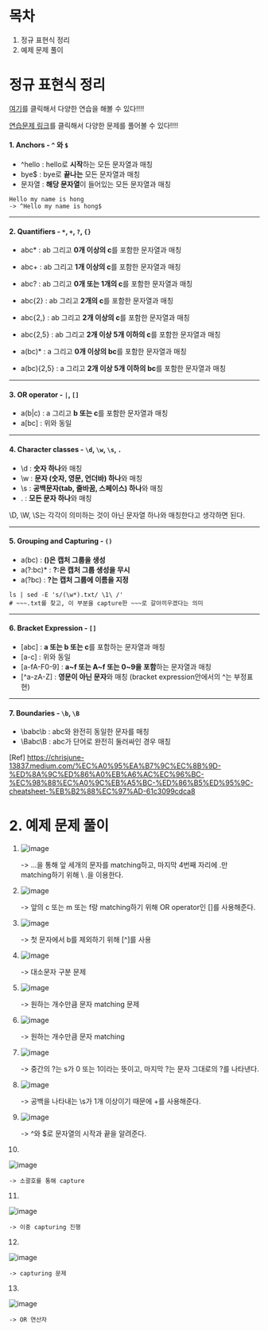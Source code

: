 # 목차

1. 정규 표현식 정리
2. 예제 문제 풀이

# 정규 표현식 정리

[여기](https://regex101.com/)를 클릭해서 다양한 연습을 해볼 수 있다!!!!

[연습문제 링크](https://regexone.com/lesson/letters_and_digits?)를 클릭해서 다양한 문제를 풀어볼 수 있다!!!!

#### 1. Anchors - `^` 와 `$`

- ^hello : hello로 **시작**하는 모든 문자열과 매칭
- bye$ : bye로 **끝나는** 모든 문자열과 매칭 
- 문자열 : **해당 문자열**이 들어있는 모든 문자열과 매칭

```
Hello my name is hong
-> ^Hello my name is hong$
```

---



#### 2. Quantifiers - `*`, `+`, `?`, `{}`

- abc* : ab 그리고 **0개 이상의 c**를 포함한 문자열과 매칭
- abc+ : ab 그리고 **1개 이상의 c**를 포함한 문자열과 매칭

- abc? : ab 그리고 **0개 또는 1개의 c**를 포함한 문자열과 매칭
- abc{2} : ab 그리고 **2개의 c**를 포함한 문자열과 매칭
- abc{2,} : ab 그리고 **2개 이상의 c**를 포함한 문자열과 매칭
- abc{2,5} : ab 그리고 **2개 이상 5개 이하의 c**를 포함한 문자열과 매칭
- a(bc)* : a 그리고 **0개 이상의 bc**를 포함한 문자열과 매칭

- a(bc){2,5} : a 그리고 **2개 이상 5개 이하의 bc**를 포함한 문자열과 매칭



---



#### 3. OR operator - `|`, `[]`

- a(b|c) : a 그리고 **b 또는 c**를 포함한 문자열과 매칭
- a[bc] : 위와 동일

---

#### 4. Character classes - `\d`, `\w`, `\s`, `.`

- \d : **숫자 하나**와 매칭
- \w : **문자 (숫자, 영문, 언더바) 하나**와 매칭
- \s : **공백문자(tab, 줄바꿈, 스페이스) 하나**와 매칭
- . : **모든 문자 하나**와 매칭

\D, \W, \S는 각각이 의미하는 것이 아닌 문자열 하나와 매칭한다고 생각하면 된다. 

---

#### 5. Grouping and Capturing - `()`

- a(bc) : **()은 캡처 그룹을 생성**
- a(?:bc)* : **?:은 캡처 그룹 생성을 무시**
- a(?<name>bc) : **?<name>는 캡처 그룹에 이름을 지정**

```
ls | sed -E 's/(\w*).txt/ \1\ /'
# ~~~.txt를 찾고, 이 부분을 capture한 ~~~로 갈아끼우겠다는 의미
```

---

#### 6. Bracket Expression - `[]`

- [abc] : **a 또는 b 또는 c**를 포함하는 문자열과 매칭
- [a-c] : 위와 동일
- [a-fA-F0-9] : **a~f 또는 A~f 또는 0~9을 포함**하는 문자열과 매칭
- [^a-zA-Z] : **영문이 아닌 문자**와 매칭 (bracket expression안에서의 ^는 부정표현) 

---

#### 7. Boundaries - `\b`, `\B`

- \babc\b : abc와 완전히 동일한 문자를 매칭
- \Babc\B : abc가 단어로 완전히 둘러싸인 경우 매칭



[Ref] https://chrisjune-13837.medium.com/%EC%A0%95%EA%B7%9C%EC%8B%9D-%ED%8A%9C%ED%86%A0%EB%A6%AC%EC%96%BC-%EC%98%88%EC%A0%9C%EB%A5%BC-%ED%86%B5%ED%95%9C-cheatsheet-%EB%B2%88%EC%97%AD-61c3099cdca8

# 2. 예제 문제 풀이

1.     
   ![image](https://user-images.githubusercontent.com/71866756/161984964-98188818-8483-4e3d-8202-dfc6e4c29021.png)

   -> ...을 통해 앞 세개의 문자를 matching하고, 마지막 4번째 자리에 .만 matching하기 위해 \ .을 이용한다.

2.     
   ![image](https://user-images.githubusercontent.com/71866756/161984996-b797ab90-8c17-4fa1-97db-35440c0dcb31.png)

   -> 앞의 c 또는 m 또는 f랑 matching하기 위해 OR operator인 []를 사용해준다. 

3.     
   ![image](https://user-images.githubusercontent.com/71866756/161985007-99d20ac1-f761-45c2-9463-0016755ce87d.png)

   -> 첫 문자에서 b를 제외하기 위해 [^]를 사용 

4.     
   ![image](https://user-images.githubusercontent.com/71866756/161985023-64771bc1-1dce-489a-9875-245f9e400854.png)

   -> 대소문자 구분 문제

5.      
   ![image](https://user-images.githubusercontent.com/71866756/161985041-7dce6853-9115-4397-8438-a8bccc0d2d7e.png)

   -> 원하는 개수만큼 문자 matching 문제

6.     
   ![image](https://user-images.githubusercontent.com/71866756/161985058-2242a175-0de1-418e-a084-0a7cba624f95.png)

   -> 원하는 개수만큼 문자 matching

7.     
   ![image](https://user-images.githubusercontent.com/71866756/161985073-7c044a67-c6ec-4525-9642-7761f6fa3ee0.png)

   -> 중간의 ?는 s가 0 또는 1이라는 뜻이고, 마지막 \?는 문자 그대로의 ?를 나타낸다.

8.     
   ![image](https://user-images.githubusercontent.com/71866756/161985099-c477a065-ebaf-46ba-a27d-f167d1896900.png)

   -> 공백을 나타내는 \s가 1개 이상이기 때문에 +를 사용해준다.

9.     
   ![image](https://user-images.githubusercontent.com/71866756/161985118-977078f8-6d76-4a30-ba08-121a500c738d.png)

   -> ^와 $로 문자열의 시작과 끝을 알려준다.

10.   
   ![image](https://user-images.githubusercontent.com/71866756/161985133-9015ffc7-e0ad-4a92-bb16-8209b38ef01b.png)

    -> 소괄호를 통해 capture

11.   
   ![image](https://user-images.githubusercontent.com/71866756/161985142-1c9dda52-cc4b-43b9-8938-1393cba448f6.png)

    -> 이중 capturing 진행

12.  
   ![image](https://user-images.githubusercontent.com/71866756/161985156-3828a4d9-20d5-4148-958d-b59f67e13282.png)

    -> capturing 문제

13.  
   ![image](https://user-images.githubusercontent.com/71866756/161985173-44332ad2-1342-4436-80a9-8d2a798ed825.png)

    -> OR 연산자

